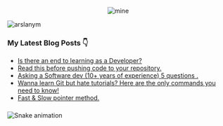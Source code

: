 <div align="center">
  
![mine](https://user-images.githubusercontent.com/104521101/230166113-c0f96eb9-20ef-4d8f-824b-842ffea88b7f.png)
  
</div>
  
<p align="left"> <img src="https://komarev.com/ghpvc/?username=arslanym&label=Profile%20views&color=0e75b6&style=flat" alt="arslanym" /> </p>


### My Latest Blog Posts 👇
<!-- HASHNODE:START -->
- [Is there an end to learning as a Developer?](https://arsalanmalik.hashnode.dev/is-there-an-end-to-learning-as-a-developer)
- [Read this before pushing  code to your repository.](https://arsalanmalik.hashnode.dev/read-this-before-pushing-code-to-your-repository)
- [Asking a Software dev &lpar;10+ years of experience&rpar; 5 questions .](https://arsalanmalik.hashnode.dev/asking-a-software-dev-10-years-of-experience-5-questions)
- [Wanna learn Git but hate tutorials? Here are the only commands you need to know!](https://arsalanmalik.hashnode.dev/wanna-learn-git-but-hate-tutorials-here-are-the-only-commands-you-need-to-know)
- [Fast &amp; Slow pointer method.](https://arsalanmalik.hashnode.dev/fast-slow-pointer-method)
<!-- HASHNODE:END -->

### 

<img src="https://raw.githubusercontent.com/Ar/Ar/blob/output/snake.svg" alt="Snake animation" />

###


